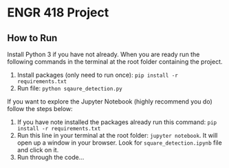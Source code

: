 # ENGR 418 Project
## How to Run
Install Python 3 if you have not already. When you are ready run the following commands in the terminal at the root folder containing the project.

1. Install packages (only need to run once): `pip install -r requirements.txt`
2. Run file: `python sqaure_detection.py`

If you want to explore the Jupyter Notebook (highly recommend you do) follow the steps below:

1. If you have note installed the packages already run this command: `pip install -r requirements.txt`
2. Run this line in your terminal at the root folder: `jupyter notebook`. It will open up a window in your browser. Look for `square_detection.ipynb` file and click on it.
3. Run through the code...
